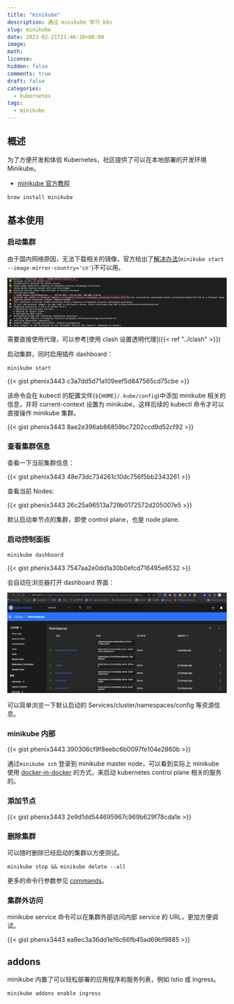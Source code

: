 ```yaml
---
title: "minikube"
description: 通过 minikube 学习 k8s
slug: minikube
date: 2023-02-21T21:46:10+08:00
image:
math:
license:
hidden: false
comments: true
draft: false
categories:
  - kubernetes
tags:
  - minikube
---
```


## 概述

为了方便开发和体验 Kubernetes，社区提供了可以在本地部署的开发环境 Minikube。

- [minikube 官方教程](https://minikube.sigs.k8s.io/docs/start/)

```shell
brew install minikube
```

## 基本使用

### 启动集群

由于国内网络原因，无法下载相关的镜像，官方给出了[解决办法](https://minikube.sigs.k8s.io/docs/faq/#i-am-in-china-and-i-encounter-errors-when-trying-to-start-minikube-what-should-i-do)(`minikube start --image-mirror-country='cn'`)不可以用。

![cn image failed](images/cn-failed.png)

需要直接使用代理，可以参考[使用 clash 设置透明代理]({{< ref "../clash" >}})

启动集群，同时启用插件 dashboard：

```shell
minikube start
```

{{< gist phenix3443 c3a7dd5d71a109eef5d847565cd75cbe >}}

该命令会在 kubectl 的配置文件(`${HOME}/.kube/config`)中添加 minikube 相关的信息，并将 current-context 设置为 minikube，这样后续的 kubectl 命令才可以直接操作 minikube 集群。

{{< gist phenix3443 8ae2e396ab86859bc7202ccd9d52cf92 >}}

### 查看集群信息

查看一下当前集群信息：

{{< gist phenix3443 48e73dc734261c10dc756f5bb2343261 >}}

查看当前 Nodes:

{{< gist phenix3443 26c25a96513a729b0172572d205007e5 >}}

默认启动单节点的集群，即使 control plane，也是 node plane.

### 启动控制面板

```shell
minikube dashboard
```

{{< gist phenix3443 7547aa2e0dd1a30b0efcd716495e6532 >}}

会自动在浏览器打开 dashboard 界面：

![dashboard](images/dashboard.png)

可以简单浏览一下默认启动的 Services/cluster/namespaces/config 等资源信息。

### minikube 内部

{{< gist phenix3443 390306cf9f8eebc6b0097fe104e2860b >}}

通过`minikube ssh` 登录到 minikube master node，可以看到实际上 minikube 使用 [docker-in-docker](https://blog.mafeifan.com/DevOps/Docker/Docker-%E5%AD%A6%E4%B9%A0%E7%B3%BB%E5%88%9727-Docker-in-Docker.html) 的方式，来启动 kubernetes control plane 相关的服务的。

### 添加节点

{{< gist phenix3443 2e9d1dd544695967c969b629f78cda1e >}}

### 删除集群

可以随时删除已经启动的集群以方便测试。

```shell
minikube stop && minikube delete --all
```

更多的命令行参数参见 [commands](https://minikube.sigs.k8s.io/docs/commands/)。

### 集群外访问

minikube service 命令可以在集群外部访问内部 service 的 URL，更加方便调试。

{{< gist phenix3443 ea9ec3a36dd1ef6c66fb45ad69bf9885 >}}

## addons

minikube 内置了可以轻松部署的应用程序和服务列表，例如 Istio 或 Ingress。

```shell
minikube addons enable ingress
```
